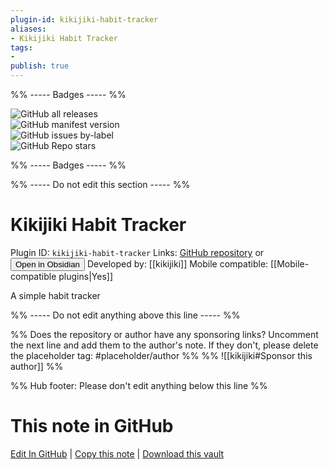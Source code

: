 ```yaml
---
plugin-id: kikijiki-habit-tracker
aliases:
- Kikijiki Habit Tracker
tags: 
- 
publish: true
---
```


%% ----- Badges ----- %%

![GitHub all releases](https://img.shields.io/github/downloads/kikijiki/obsidian-habit-tracker/total?color=573E7A&logo=github&style=for-the-badge)   
![GitHub manifest version](https://img.shields.io/github/manifest-json/v/kikijiki/obsidian-habit-tracker?color=573E7A&logo=github&style=for-the-badge)   
![GitHub issues by-label](https://img.shields.io/github/issues/kikijiki/obsidian-habit-tracker/help%20wanted?color=573E7A&logo=github&style=for-the-badge)   
![GitHub Repo stars](https://img.shields.io/github/stars/kikijiki/obsidian-habit-tracker?color=573E7A&logo=github&style=for-the-badge)

%% ----- Badges ----- %%

%% ----- Do not edit this section ----- %%

# Kikijiki Habit Tracker

Plugin ID: `kikijiki-habit-tracker`
Links: [GitHub repository](https://github.com/kikijiki/obsidian-habit-tracker) or [<button id=HH>Open in Obsidian</button>](obsidian://show-plugin?id=kikijiki-habit-tracker)
Developed by: [[kikijiki]]
Mobile compatible: [[Mobile-compatible plugins|Yes]]

A simple habit tracker

%% ----- Do not edit anything above this line ----- %% 

%% Does the repository or author have any sponsoring links? Uncomment the next line and add them to the author's note. If they don't, please delete the placeholder tag: #placeholder/author %%
%% ![[kikijiki#Sponsor this author]] %%

%% Hub footer: Please don't edit anything below this line %%

# This note in GitHub

<span class="git-footer">[Edit In GitHub](https://github.dev/obsidian-community/obsidian-hub/blob/main/02%20-%20Community%20Expansions/02.05%20All%20Community%20Expansions/Plugins/kikijiki-habit-tracker.md "git-hub-edit-note") | [Copy this note](https://raw.githubusercontent.com/obsidian-community/obsidian-hub/main/02%20-%20Community%20Expansions/02.05%20All%20Community%20Expansions/Plugins/kikijiki-habit-tracker.md "git-hub-copy-note") | [Download this vault](https://github.com/obsidian-community/obsidian-hub/archive/refs/heads/main.zip "git-hub-download-vault") </span>
